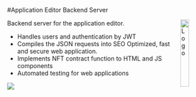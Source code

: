 #Application Editor Backend Server 

<img alt="Logo" align="right" src="https://camo.githubusercontent.com/4cecce36172b915b30ac5158fa719eef33ac5367c6f73d6d2eab94fbb5ea168f/68747470733a2f2f7062732e7477696d672e636f6d2f70726f66696c655f696d616765732f313338333036343537313432373039343533322f776d3133713736705f343030783430302e6a7067" width="20%" />



Backend server for the application editor.
- Handles users and authentication by JWT
- Compiles the JSON requests into SEO Optimized, fast and secure web application.
- Implements NFT contract function to HTML and JS components
- Automated testing for web applications


<img src="https://xp.network/4@4.png" >